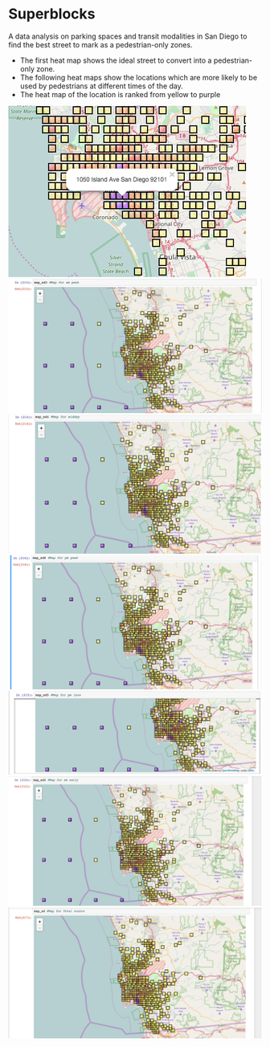 # Superblocks
A data analysis on parking spaces and transit modalities in San Diego to find the best street to mark as a pedestrian-only zones.
- The first heat map shows the ideal street to convert into a pedestrian-only zone.
- The following heat maps show the locations which are more likely to be used by pedestrians at different times of the day.
- The heat map of the location is ranked from yellow to purple

![Alt text](/19141820_10155225747975638_1592025381_n.png?raw=true "Heat Map")
![Alt text](/19179484_10207193145706310_873525578_o.png?raw=true "Heat Map")
![Alt text](/19181758_10207193145546306_129290508_o.png?raw=true "Heat Map")
![Alt text](/19197408_10207193145666309_2097213714_o.png?raw=true "Heat Map")
![Alt text](/19197674_10207193145506305_529625711_o.png?raw=true "Heat Map")
![Alt text](/19212676_10207193145626308_506978699_o.png?raw=true "Heat Map")
![Alt text](/19213054_10207193145586307_1721528891_o.png?raw=true "Heat Map")


